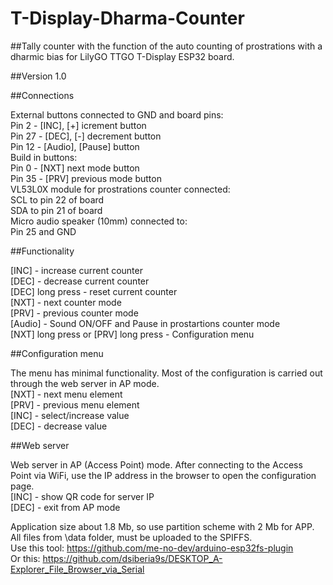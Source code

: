 # T-Display-Dharma-Counter
##Tally counter with the function of the auto counting of prostrations with a dharmic bias for LilyGO TTGO T-Display ESP32 board. 

##Version 1.0

##Connections

External buttons connected to GND and board pins:<br>
Pin 2  - [INC], [+] icrement button<br>
Pin 27 - [DEC], [-] decrement button<br>
Pin 12 - [Audio], [Pause] button<br>
Build in buttons:<br>
Pin 0  - [NXT] next mode button<br>
Pin 35 - [PRV] previous mode button<br>
VL53L0X module for prostrations counter connected:<br>
SCL to pin 22 of board<br>
SDA to pin 21 of board<br>
Micro audio speaker (10mm) connected to:<br>
Pin 25 and GND

##Functionality

[INC]   - increase current counter<br>
[DEC]   - decrease current counter<br>
[DEC] long press  - reset current counter<br>
[NXT]   - next counter mode<br>
[PRV]   - previous counter mode<br>
[Audio] - Sound ON/OFF and Pause in prostartions counter mode<br>
[NXT] long press or [PRV] long press - Configuration menu

##Configuration menu

The menu has minimal functionality. Most of the configuration is carried out through the web server in AP mode.<br>
[NXT] - next menu element<br>
[PRV] - previous menu element<br>
[INC] - select/increase value<br>
[DEC] - decrease value

##Web server

Web server in AP (Access Point) mode. After connecting to the Access Point via WiFi, use the IP address in the browser to open the configuration page.<br>
[INC] - show QR code for server IP<br>
[DEC] - exit from AP mode<br>

Application size about 1.8 Mb, so use partition scheme with 2 Mb for APP.<br>
All files from \data folder, must be uploaded to the SPIFFS.<br>
Use this tool: https://github.com/me-no-dev/arduino-esp32fs-plugin<br>
Or this: https://github.com/dsiberia9s/DESKTOP_A-Explorer_File_Browser_via_Serial<br>
